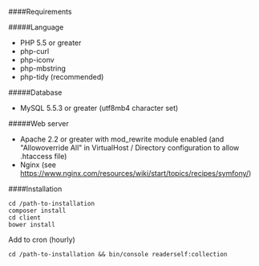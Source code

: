 ####Requirements

#####Language
* PHP 5.5 or greater
* php-curl
* php-iconv
* php-mbstring
* php-tidy (recommended)

#####Database
* MySQL 5.5.3 or greater (utf8mb4 character set)

#####Web server
* Apache 2.2 or greater with mod_rewrite module enabled (and "Allowoverride All" in VirtualHost / Directory configuration to allow .htaccess file)
* Nginx (see https://www.nginx.com/resources/wiki/start/topics/recipes/symfony/)

####Installation

```text
cd /path-to-installation
composer install
cd client
bower install
```

Add to cron (hourly)
```text
cd /path-to-installation && bin/console readerself:collection
```
